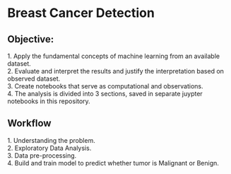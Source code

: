 # Breast Cancer Detection

<div>
  <h2>Objective:</h2>
  <p>
    1. Apply the fundamental concepts of machine learning from an available dataset. <br>
    2. Evaluate and interpret the results and justify the interpretation based on observed dataset. <br>
    3. Create notebooks that serve as computational and observations. <br>
    4. The analysis is divided into 3 sections, saved in separate juypter notebooks in this repository. <br>
</p>
</div>

<div>
  <h2>Workflow</h2>
  <p>
    1. Understanding the problem. <br>
    2. Exploratory Data Analysis. <br>
    3. Data pre-processing. <br>
    4. Build and train model to predict whether tumor is <bold>Malignant</bold> or <bold>Benign</bold>. <br>
  </p>
</div>

